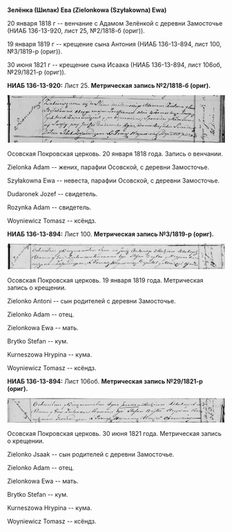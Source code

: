 **Зелёнка (Шилак) Ева (Zielonkowa (Szyłakowna) Ewa)**

20 января 1818 г -- венчание с Адамом Зелёнкой с деревни Замосточье
(НИАБ 136-13-920, лист 25, №2/1818-б (ориг)).

19 января 1819 г -- крещение сына Антония (НИАБ 136-13-894, лист 100,
№3/1819-р (ориг)).

30 июня 1821 г -- крещение сына Исаака (НИАБ 136-13-894, лист 106об,
№29/1821-р (ориг)).

**НИАБ 136-13-920:** Лист 25. **Метрическая запись №2/1818-б (ориг).**

![](./media/76a025948ac0910e9116f5e95fa4ecfff0459fb5.png)

Осовская Покровская церковь. 20 января 1818 года. Запись о венчании.

Zielonka Adam -- жених, парафии Осовской, с деревни Замосточье.

Szyłakowna Ewa -- невеста, парафии Осовской, с деревни Замосточье.

Dudaronek Jozef -- свидетель.

Rozynka Adam -- свидетель.

Woyniewicz Tomasz -- ксёндз.

**НИАБ 136-13-894:** Лист 100. **Метрическая запись №3/1819-р (ориг).**

![](./media/aa3f3e08fb15ac22e84d4d645788c92d9ec02b05.png)

Осовская Покровская церковь. 19 января 1819 года. Метрическая запись о
крещении.

Zielonko Antoni -- сын родителей с деревни Замосточье.

Zielonko Adam -- отец.

Zielonkowa Ewa -- мать.

Brytko Stefan -- кум.

Kurneszowa Hrypina -- кума.

Woyniewicz Tomasz -- ксёндз.

**НИАБ 136-13-894:** Лист 106об. **Метрическая запись №29/1821-р
(ориг).**

![](./media/0c6867bcddafe3a58508f47d8cf4ec3d8d577671.png)

Осовская Покровская церковь. 30 июня 1821 года. Метрическая запись о
крещении.

Zielonko Jsaak -- сын родителей с деревни Замосточье.

Zielonko Adam -- отец.

Zielonkowa Ewa -- мать.

Brytko Stefan -- кум.

Kurneszowa Hrypina -- кума.

Woyniewicz Tomasz -- ксёндз.
